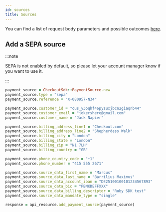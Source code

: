 ```yaml
---
id: sources
title: Sources
---
```



You can find a list of request body parameters and possible outcomes [here](https://api-reference.checkout.com/#tag/Sources).

## Add a <Highlight color="#25c2a0">SEPA source</Highlight>

:::note

SEPA is not enabled by default, so please let your account manager know if you want to use it.

:::

```ruby
payment_source = CheckoutSdk::PaymentSource.new
payment_source.type = "sepa"
payment_source.reference = "X-080957-N34"

payment_source.customer_id = "cus_y3oqhf46pyzuxjbcn2giaqnb44"
payment_source.customer_email = "jokershere@gmail.com"
payment_source.customer_name = "Jack Napier"

payment_source.billing_address_line1 = "Checkout.com"
payment_source.billing_address_line2 = "Shepherdess Walk"
payment_source.billing_city = "London"
payment_source.billing_state = "London"
payment_source.billing_zip = "N1 7LH"
payment_source.billing_country = "GB"

payment_source.phone_country_code = "+1"
payment_source.phone_number = "415 555 2671"

payment_source.source_data_first_name = "Marcus"
payment_source.source_data_last_name = "Barrilius Maximus"
payment_source.source_data_account_iban = "DE25100100101234567893"
payment_source.source_data_bic = "PBNKDEFFXXX"
payment_source.source_data_billing_descriptor = "Ruby SDK test"
payment_source.source_data_mandate_type = "single"

response = api_resource.add_payment_source(payment_source)
```

